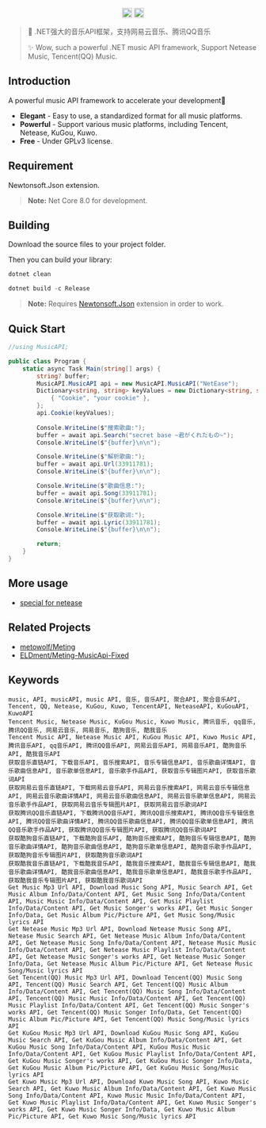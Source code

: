 <p align="center">

<img alt="Author" src="https://img.shields.io/badge/Author-ELDment-blue.svg?style=flat-square" height="20"/>
<img alt="Star" src="https://img.shields.io/github/stars/ELDment/CSharp-Music-API?style=for-the-badge&logo=github" height="20">

</p>

 > 🍰 .NET强大的音乐API框架，支持网易云音乐、腾讯QQ音乐
 >
 > ✨ Wow, such a powerful .NET music API framework, Support Netease Music, Tencent(QQ) Music.

## Introduction

A powerful music API framework to accelerate your development🎡
 + **Elegant** - Easy to use, a standardized format for all music platforms.
 + **Powerful** - Support various music platforms, including Tencent, Netease, KuGou, Kuwo.
 + **Free** - Under GPLv3 license.

## Requirement
Newtonsoft.Json extension.
> **Note:** Net Core 8.0 for development.

## Building
Download the source files to your project folder.

Then you can build your library:

```powershell
dotnet clean

dotnet build -c Release
```

> **Note:** Requires [Newtonsoft.Json](https://github.com/JamesNK/Newtonsoft.Json) extension in order to work.


## Quick Start
```csharp
//using MusicAPI;

public class Program {
	static async Task Main(string[] args) {
		string? buffer;
		MusicAPI.MusicAPI api = new MusicAPI.MusicAPI("NetEase");
		Dictionary<string, string> keyValues = new Dictionary<string, string> {
			{ "Cookie", "your cookie" },
		};
		api.Cookie(keyValues);
		
		Console.WriteLine($"搜索歌曲:");
		buffer = await api.Search("secret base ~君がくれたもの~");
		Console.WriteLine($"{buffer}\n\n");

		Console.WriteLine($"解析歌曲:");
		buffer = await api.Url(33911781);
		Console.WriteLine($"{buffer}\n\n");

		Console.WriteLine($"歌曲信息:");
		buffer = await api.Song(33911781);
		Console.WriteLine($"{buffer}\n\n");

		Console.WriteLine($"获取歌词:");
		buffer = await api.Lyric(33911781);
		Console.WriteLine($"{buffer}\n\n");

		return;
	}
}
```

## More usage
 - [special for netease](https://github.com/metowolf/Meting/wiki/special-for-netease)

## Related Projects
 - [metowolf/Meting](https://github.com/metowolf/Meting)
 - [ELDment/Meting-MusicApi-Fixed](https://github.com/ELDment/Meting-MusicApi-Fixed)

## Keywords
```
music, API, musicAPI, music API, 音乐, 音乐API, 聚合API, 聚合音乐API, Tencent, QQ, Netease, KuGou, Kuwo, TencentAPI, NeteaseAPI, KuGouAPI, KuwoAPI
Tencent Music, Netease Music, KuGou Music, Kuwo Music, 腾讯音乐, qq音乐, 腾讯QQ音乐, 网易云音乐, 网易音乐, 酷狗音乐, 酷我音乐
Tencent Music API, Netease Music API, KuGou Music API, Kuwo Music API, 腾讯音乐API, qq音乐API, 腾讯QQ音乐API, 网易云音乐API, 网易音乐API, 酷狗音乐API, 酷我音乐API
获取音乐直链API, 下载音乐API, 音乐搜索API, 音乐专辑信息API, 音乐歌曲详情API, 音乐歌曲信息API, 音乐歌单信息API, 音乐歌手作品API, 获取音乐专辑图片API, 获取音乐歌词API
获取网易云音乐直链API, 下载网易云音乐API, 网易云音乐搜索API, 网易云音乐专辑信息API, 网易云音乐歌曲详情API, 网易云音乐歌曲信息API, 网易云音乐歌单信息API, 网易云音乐歌手作品API, 获取网易云音乐专辑图片API, 获取网易云音乐歌词API
获取腾讯QQ音乐直链API, 下载腾讯QQ音乐API, 腾讯QQ音乐搜索API, 腾讯QQ音乐专辑信息API, 腾讯QQ音乐歌曲详情API, 腾讯QQ音乐歌曲信息API, 腾讯QQ音乐歌单信息API, 腾讯QQ音乐歌手作品API, 获取腾讯QQ音乐专辑图片API, 获取腾讯QQ音乐歌词API
获取酷狗音乐直链API, 下载酷狗音乐API, 酷狗音乐搜索API, 酷狗音乐专辑信息API, 酷狗音乐歌曲详情API, 酷狗音乐歌曲信息API, 酷狗音乐歌单信息API, 酷狗音乐歌手作品API, 获取酷狗音乐专辑图片API, 获取酷狗音乐歌词API
获取酷我音乐直链API, 下载酷我音乐API, 酷我音乐搜索API, 酷我音乐专辑信息API, 酷我音乐歌曲详情API, 酷我音乐歌曲信息API, 酷我音乐歌单信息API, 酷我音乐歌手作品API, 获取酷我音乐专辑图片API, 获取酷我音乐歌词API
Get Music Mp3 Url API, Download Music Song API, Music Search API, Get Music Album Info/Data/Content API, Get Music Song Info/Data/Content API, Music Music Info/Data/Content API, Get Music Playlist Info/Data/Content API, Get Music Songer's works API, Get Music Songer Info/Data, Get Music Album Pic/Picture API, Get Music Song/Music lyrics API
Get Netease Music Mp3 Url API, Download Netease Music Song API, Netease Music Search API, Get Netease Music Album Info/Data/Content API, Get Netease Music Song Info/Data/Content API, Netease Music Music Info/Data/Content API, Get Netease Music Playlist Info/Data/Content API, Get Netease Music Songer's works API, Get Netease Music Songer Info/Data, Get Netease Music Album Pic/Picture API, Get Netease Music Song/Music lyrics API
Get Tencent(QQ) Music Mp3 Url API, Download Tencent(QQ) Music Song API, Tencent(QQ) Music Search API, Get Tencent(QQ) Music Album Info/Data/Content API, Get Tencent(QQ) Music Song Info/Data/Content API, Tencent(QQ) Music Music Info/Data/Content API, Get Tencent(QQ) Music Playlist Info/Data/Content API, Get Tencent(QQ) Music Songer's works API, Get Tencent(QQ) Music Songer Info/Data, Get Tencent(QQ) Music Album Pic/Picture API, Get Tencent(QQ) Music Song/Music lyrics API
Get KuGou Music Mp3 Url API, Download KuGou Music Song API, KuGou Music Search API, Get KuGou Music Album Info/Data/Content API, Get KuGou Music Song Info/Data/Content API, KuGou Music Music Info/Data/Content API, Get KuGou Music Playlist Info/Data/Content API, Get KuGou Music Songer's works API, Get KuGou Music Songer Info/Data, Get KuGou Music Album Pic/Picture API, Get KuGou Music Song/Music lyrics API
Get Kuwo Music Mp3 Url API, Download Kuwo Music Song API, Kuwo Music Search API, Get Kuwo Music Album Info/Data/Content API, Get Kuwo Music Song Info/Data/Content API, Kuwo Music Music Info/Data/Content API, Get Kuwo Music Playlist Info/Data/Content API, Get Kuwo Music Songer's works API, Get Kuwo Music Songer Info/Data, Get Kuwo Music Album Pic/Picture API, Get Kuwo Music Song/Music lyrics API
```
